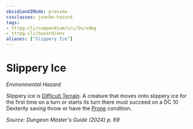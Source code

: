 ```yaml
---
obsidianUIMode: preview
cssclasses: json5e-hazard
tags:
- ttrpg-cli/compendium/src/5e/xdmg
- ttrpg-cli/hazard/env
aliases: ["Slippery Ice"]
---
```

# Slippery Ice
*Environmental Hazard*  

Slippery ice is [Difficult Terrain](3-Compendium/rules/variant-rules/difficult-terrain-xphb.md). A creature that moves onto slippery ice for the first time on a turn or starts its turn there must succeed on a DC 10 Dexterity saving throw or have the [Prone](3-Compendium/rules/conditions.md#Prone) condition.

*Source: Dungeon Master's Guide (2024) p. 69*